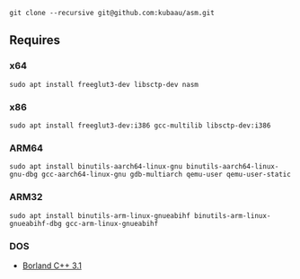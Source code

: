 `git clone --recursive git@github.com:kubaau/asm.git`

## Requires

### x64

`sudo apt install freeglut3-dev libsctp-dev nasm`

### x86

`sudo apt install freeglut3-dev:i386 gcc-multilib libsctp-dev:i386`

### ARM64

`sudo apt install binutils-aarch64-linux-gnu binutils-aarch64-linux-gnu-dbg gcc-aarch64-linux-gnu gdb-multiarch qemu-user qemu-user-static`

### ARM32

`sudo apt install binutils-arm-linux-gnueabihf binutils-arm-linux-gnueabihf-dbg gcc-arm-linux-gnueabihf`

### DOS

- [Borland C++ 3.1](http://fabiensanglard.net/Compile_Like_Its_1992/tools/BCPP31.zip)
